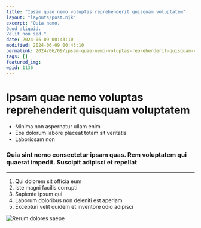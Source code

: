 ```yaml
---
title: "Ipsam quae nemo voluptas reprehenderit quisquam voluptatem"
layout: "layouts/post.njk"
excerpt: "Quia nemo.
Quod aliquid.
Velit non sed."
date: 2024-06-09 00:43:10
modified: 2024-06-09 00:43:10
permalink: 2024/06/09/ipsam-quae-nemo-voluptas-reprehenderit-quisquam-voluptatem.html
tags: []
featured_img: 
wpid: 1136
---
```


# Ipsam quae nemo voluptas reprehenderit quisquam voluptatem

- Minima non aspernatur ullam enim
- Eos dolorum labore placeat totam sit veritatis
- Laboriosam non

### Quia sint nemo consectetur ipsam quas. Rem voluptatem qui quaerat impedit. Suscipit adipisci et repellat

- - - - - -

1. Qui dolorem sit officia eum
2. Iste magni facilis corrupti
3. Sapiente ipsum qui
4. Laborum doloribus non deleniti est aperiam
5. Excepturi velit quidem et inventore odio adipisci

![Rerum dolores saepe](http://dev.wp.dgw.ltd/wp-content/uploads/2024/08/d258a86f-dbf9-348a-a37c-b48c4a84ec43.jpg)

<div class="buffer"></div>